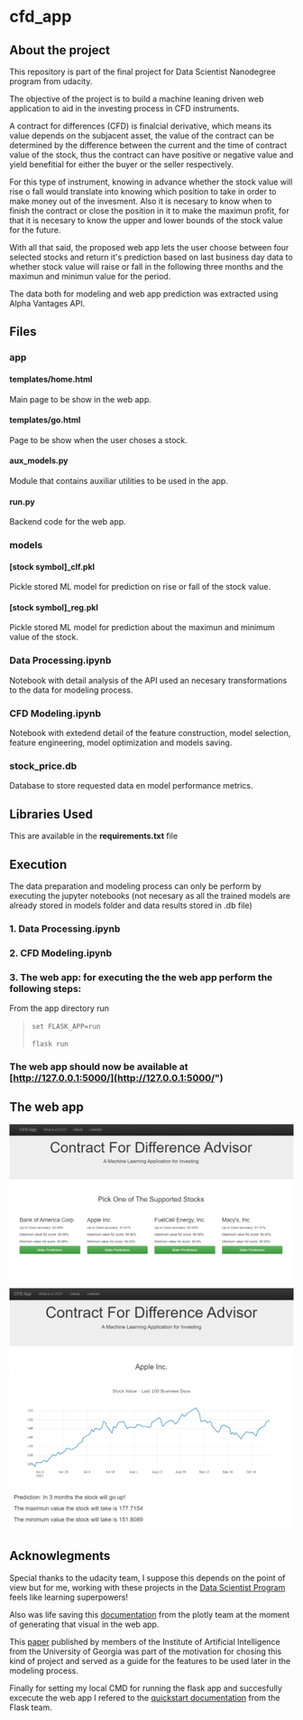 # cfd_app

## About the project

This repository is part of the final project for Data Scientist Nanodegree program from udacity.

The objective of the project is to build a machine leaning driven web application to aid in the investing process in CFD instruments.

A contract for differences (CFD) is finalcial derivative, which means its value depends on the subjacent asset, the value of the contract can be determined by the difference between the current and the time of contract value of the stock, thus the contract can have positive or negative value and yield benefitial for either the buyer or the seller respectively.

For this type of instrument, knowing in advance whether the stock value will rise o fall would translate into knowing which position to take in order to make money out of the invesment. Also it is necesary to know when to finish the contract or close the position in it to make the maximun profit, for that it is necesary to know the upper and lower bounds of the stock value for the future.

With all that said, the proposed web app lets the user choose between four selected stocks and return it's prediction based on last business day data to whether stock value will raise or fall in the following three months and the maximun and minimun value for the period.

The data both for modeling and web app prediction was extracted using Alpha Vantages API.

## Files

### app
#### templates/home.html
Main page to be show in the web app.

#### templates/go.html
Page to be show when the user choses a stock.

#### aux_models.py
Module that contains auxiliar utilities to be used in the app.

#### run.py
Backend code for the web app.

### models
#### [stock symbol]_clf.pkl
Pickle stored ML model for prediction on rise or fall of the stock value.

#### [stock symbol]_reg.pkl
Pickle stored ML model for prediction about the maximun and minimum value of the stock.

### Data Processing.ipynb
Notebook with detail analysis of the API used an necesary transformations to the data for modeling process.

### CFD Modeling.ipynb
Notebook with extedend detail of the feature construction, model selection, feature engineering, model optimization and models saving.

### stock_price.db
Database to store requested data en model performance metrics.
## Libraries Used

This are available in the **requirements.txt** file

## Execution
The data preparation and modeling process can only be perform by executing the jupyter notebooks (not necesary as all the trained models are already stored in models folder and data results stored in .db file)

### 1. Data Processing.ipynb

### 2. CFD Modeling.ipynb

### 3. The web app: for executing the the web app perform the following steps:

From the app directory run

>`set FLASK_APP=run`
>
>`flask run`

### The web app should now be available at [http://127.0.0.1:5000/](http://127.0.0.1:5000/")

## The web app

![First screenshot](https://github.com/lccrurod/cfd_app/blob/main/web_app_ss1.PNG)

![Second screenshot](https://github.com/lccrurod/cfd_app/blob/main/web_app_ss2.PNG)


## Acknowlegments

Special thanks to the udacity team, I suppose this depends on the point of view but for me, working with these projects in the [Data Scientist Program](https://www.udacity.com/course/data-scientist-nanodegree--nd025, "Udacity") feels like learning superpowers!

Also was life saving this [documentation](https://plotly.com/javascript/) from the plotly team at the moment of generating that visual in the web app.

This [paper](http://worldcomp-proceedings.com/proc/p2012/ICA4753.pdf) published by members of the Institute of Artificial Intelligence from the University of Georgia was part of the motivation for chosing this kind of project and served as a guide for the features to be used later in the modeling process.

Finally for setting my local CMD for running the flask app and succesfully excecute the web app I refered to the  [quickstart documentation](https://flask.palletsprojects.com/en/2.0.x/quickstart/, "flask-doc") from the Flask team.
